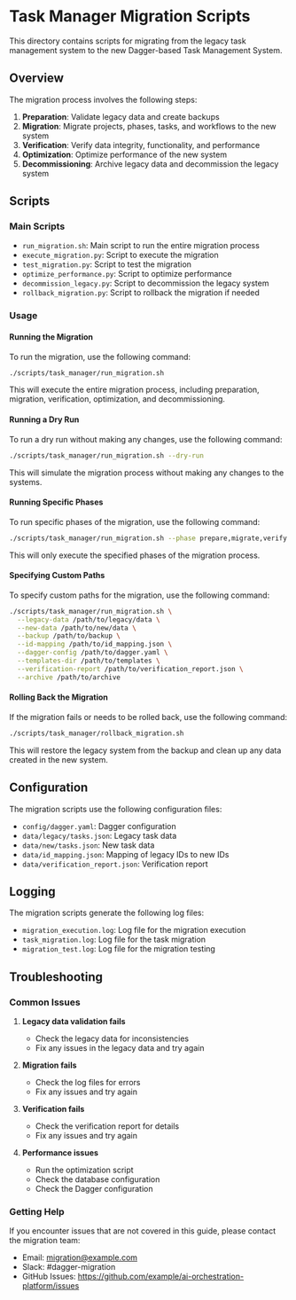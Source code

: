 # Task Manager Migration Scripts

This directory contains scripts for migrating from the legacy task management system to the new Dagger-based Task Management System.

## Overview

The migration process involves the following steps:

1. **Preparation**: Validate legacy data and create backups
2. **Migration**: Migrate projects, phases, tasks, and workflows to the new system
3. **Verification**: Verify data integrity, functionality, and performance
4. **Optimization**: Optimize performance of the new system
5. **Decommissioning**: Archive legacy data and decommission the legacy system

## Scripts

### Main Scripts

- `run_migration.sh`: Main script to run the entire migration process
- `execute_migration.py`: Script to execute the migration
- `test_migration.py`: Script to test the migration
- `optimize_performance.py`: Script to optimize performance
- `decommission_legacy.py`: Script to decommission the legacy system
- `rollback_migration.py`: Script to rollback the migration if needed

### Usage

#### Running the Migration

To run the migration, use the following command:

```bash
./scripts/task_manager/run_migration.sh
```

This will execute the entire migration process, including preparation, migration, verification, optimization, and decommissioning.

#### Running a Dry Run

To run a dry run without making any changes, use the following command:

```bash
./scripts/task_manager/run_migration.sh --dry-run
```

This will simulate the migration process without making any changes to the systems.

#### Running Specific Phases

To run specific phases of the migration, use the following command:

```bash
./scripts/task_manager/run_migration.sh --phase prepare,migrate,verify
```

This will only execute the specified phases of the migration process.

#### Specifying Custom Paths

To specify custom paths for the migration, use the following command:

```bash
./scripts/task_manager/run_migration.sh \
  --legacy-data /path/to/legacy/data \
  --new-data /path/to/new/data \
  --backup /path/to/backup \
  --id-mapping /path/to/id_mapping.json \
  --dagger-config /path/to/dagger.yaml \
  --templates-dir /path/to/templates \
  --verification-report /path/to/verification_report.json \
  --archive /path/to/archive
```

#### Rolling Back the Migration

If the migration fails or needs to be rolled back, use the following command:

```bash
./scripts/task_manager/rollback_migration.sh
```

This will restore the legacy system from the backup and clean up any data created in the new system.

## Configuration

The migration scripts use the following configuration files:

- `config/dagger.yaml`: Dagger configuration
- `data/legacy/tasks.json`: Legacy task data
- `data/new/tasks.json`: New task data
- `data/id_mapping.json`: Mapping of legacy IDs to new IDs
- `data/verification_report.json`: Verification report

## Logging

The migration scripts generate the following log files:

- `migration_execution.log`: Log file for the migration execution
- `task_migration.log`: Log file for the task migration
- `migration_test.log`: Log file for the migration testing

## Troubleshooting

### Common Issues

1. **Legacy data validation fails**
   - Check the legacy data for inconsistencies
   - Fix any issues in the legacy data and try again

2. **Migration fails**
   - Check the log files for errors
   - Fix any issues and try again

3. **Verification fails**
   - Check the verification report for details
   - Fix any issues and try again

4. **Performance issues**
   - Run the optimization script
   - Check the database configuration
   - Check the Dagger configuration

### Getting Help

If you encounter issues that are not covered in this guide, please contact the migration team:

- Email: migration@example.com
- Slack: #dagger-migration
- GitHub Issues: https://github.com/example/ai-orchestration-platform/issues
